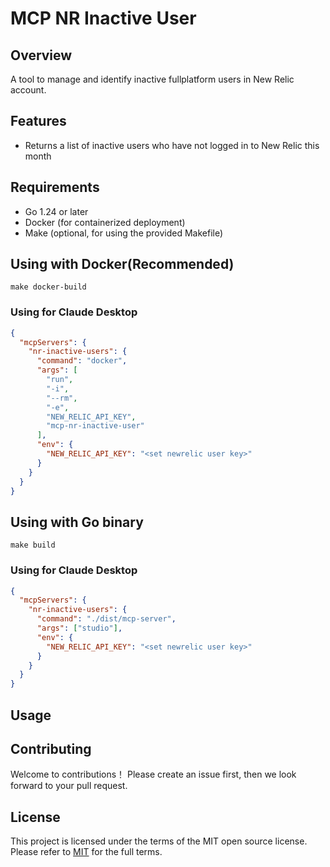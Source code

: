 # MCP NR Inactive User

## Overview
A tool to manage and identify inactive fullplatform users in New Relic account.

## Features
- Returns a list of inactive users who have not logged in to New Relic this month

## Requirements
- Go 1.24 or later
- Docker (for containerized deployment)
- Make (optional, for using the provided Makefile)

## Using with Docker(Recommended)

```shell
make docker-build
```

### Using for Claude Desktop

```json
{
  "mcpServers": {
    "nr-inactive-users": {
      "command": "docker",
      "args": [
        "run",
        "-i",
        "--rm",
        "-e",
        "NEW_RELIC_API_KEY",
        "mcp-nr-inactive-user"
      ],
      "env": {
        "NEW_RELIC_API_KEY": "<set newrelic user key>"
      }
    }
  }
}
```

## Using with Go binary

```shell
make build
```

### Using for Claude Desktop

```json
{
  "mcpServers": {
    "nr-inactive-users": {
      "command": "./dist/mcp-server",
      "args": ["studio"],
      "env": {
        "NEW_RELIC_API_KEY": "<set newrelic user key>"
      }
    }
  }
}
```

## Usage

## Contributing
Welcome to contributions！ Please create an issue first, then we look forward to your pull request.

## License
This project is licensed under the terms of the MIT open source license. Please refer to [MIT](./LICENSE) for the full terms.
